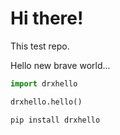 # Hi there!

This test repo.

Hello new brave world...

```py
import drxhello

drxhello.hello()
```

`pip install drxhello`
